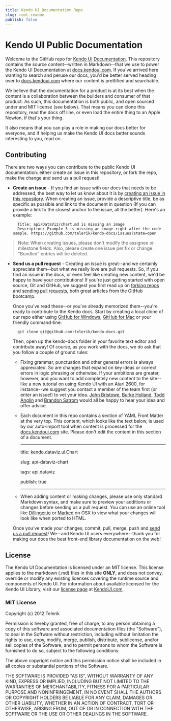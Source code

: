 ```yaml
---
title: Kendo UI Documentation Repo
slug: root-readme
publish: false
---
```


# Kendo UI Public Documentation

Welcome to the GitHub repo for [Kendo UI](http://www.kendoui.com) [Documentation](http://docs.kendoui.com). This repository contains the source content--written in Markdown--that we use to power the Kendo UI Documentation at [docs.kendoui.com](http://docs.kendoui.com). If you've arrived here wanting to search and peruse our docs, you'd be better served heading over to [docs.kendoui.com](http:\\docs.kendoui.com) where our content is prettified and searchable. 

We believe that the documentation for a product is at its best when the content is a collaboration between the builders and consumer of that product. As such, this documentation is both public, and open sourced under and MIT license (see below). That means you can clone this repository, read the docs off line, or even load the entire thing to an Apple Newton, if that's your thing.

It also means that you can play a role in making our docs better for everyone, and if helping us make the Kendo UI docs better sounds interesting to you, read on.

## Contributing

There are two ways you can contribute to the public Kendo UI documentation: either create an issue in this repository, or fork the repo, make the change and send us a pull request!

* **Create an issue** - If you find an issue with our docs that needs to be addressed, the best way to let us know about it is by [creating an issue in this repository](https://github.com/telerik/kendo-docs/issues?state=open). When creating an issue, provide a descriptive title, be as specific as possible and link to the document in question (If you can provide a link to the closest anchor to the issue, all the better). Here's an example:

		Title: api/DataViz/chart.md is missing an image
		Description: Example 3 is missing an image right after the code sample. https://github.com/telerik/kendo-docs/issues?state=open
 
> Note: When creating issues, please don't modify the assignee or milestone fields. Also, please create one issue per fix or change. "Bundled" entries will be deleted.

* **Send us a pull request** - Creating an issue is great--and we certainly appreciate them--but what we really love are pull requests. So, if you find an issue in the docs, or even feel like creating new content, we'd be happy to have your contributions! If you're just getting started with open source, Git and GitHub, we suggest you first read up on [forking repos](https://help.github.com/articles/fork-a-repo) and [sending pull requests](https://help.github.com/articles/using-pull-requests), both great articles from the GitHub bootcamp.  
	
	Once you've read these--or you've already memorized them--you're ready to contribute to the Kendo docs. Start by creating a local clone of our repo either using [GitHub for Windows](http://windows.github.com/), [GitHub for Mac](http://mac.github.com/) or your friendly command-line:

		git clone git@github.com:telerik/kendo-docs.git

	Then, open up the kendo-docs folder in your favorite text editor and contribute away! Of course, as you work with the docs, we do ask that you follow a couple of ground rules:

	- Fixing grammar, punctuation and other general errors is always appreciated. So are changes that expand on key ideas or correct errors in logic phrasing or otherwise. If your ambitions are greater, however, and you want to add completely new content to the site--like a new tutorial on using Kendo UI with an Atari 2600, for instance--we suggest you contact a member of the team first (or enter an issue!) to vet your idea. [John Bristowe](http://twitter.com/johnbristowe), [Burke Holland](http://twitter.com/burkeholland), [Todd Anglin](http://twitter.com/toddanglin) and [Brandon Satrom](http://twitter.com/brandonsatrom) would all be happy to hear your idea and offer advice.
	- Each document in this repo contains a section of YAML Front Matter at the very top. This content, which looks like the text below, is used by our auto-import tool when content is processed for the [docs.kendoui.com](http://docs.kendoui.com) site. Please don't edit the content in this section of a document.

		---
		
		title: kendo.dataviz.ui.Chart
		
		slug: api-dataviz-chart
		
		tags: api,dataviz

		publish: true
		
		---

	- When adding content or making changes, please use only standard Markdown syntax, and make sure to preview your additions or changes before sending us a pull request. You can use an online tool like [Dillinger.io](http://dillinger.io/) or [Marked](http://markedapp.com/) on OSX to view what your changes will look like when ported to HTML.

	Once you've made your changes, commit, pull, merge, push and [send us a pull request](https://help.github.com/articles/using-pull-requests)! We--and Kendo UI users everywhere--thank you for making our docs the best front-end library documentation on the web! 

## License

The Kendo UI Documentation is licensed under an MIT license. This license applies to the markdown (.md) files in this site **ONLY**, and does not convey, override or modify any existing licenses covering the runtime source and components of Kendo UI. For information about available licensed for the Kendo UI Library, visit our [license page](http://www.kendoui.com/faq/licensing.aspx) at [KendoUI.com](http://kendoui.com).

### MIT License

Copyright (c) 2012 Telerik

Permission is hereby granted, free of charge, to any person obtaining a copy of this software and associated documentation files (the "Software"), to deal in the Software without restriction, including without limitation the rights to use, copy, modify, merge, publish, distribute, sublicense, and/or sell copies of the Software, and to permit persons to whom the Software is furnished to do so, subject to the following conditions:

The above copyright notice and this permission notice shall be included in all copies or substantial portions of the Software.

THE SOFTWARE IS PROVIDED "AS IS", WITHOUT WARRANTY OF ANY KIND, EXPRESS OR IMPLIED, INCLUDING BUT NOT LIMITED TO THE WARRANTIES OF MERCHANTABILITY, FITNESS FOR A PARTICULAR PURPOSE AND NONINFRINGEMENT. IN NO EVENT SHALL THE AUTHORS OR COPYRIGHT HOLDERS BE LIABLE FOR ANY CLAIM, DAMAGES OR OTHER LIABILITY, WHETHER IN AN ACTION OF CONTRACT, TORT OR OTHERWISE, ARISING FROM, OUT OF OR IN CONNECTION WITH THE SOFTWARE OR THE USE OR OTHER DEALINGS IN THE SOFTWARE.
